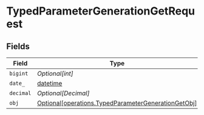 # TypedParameterGenerationGetRequest


## Fields

| Field                                                                                                                | Type                                                                                                                 | Required                                                                                                             | Description                                                                                                          |
| -------------------------------------------------------------------------------------------------------------------- | -------------------------------------------------------------------------------------------------------------------- | -------------------------------------------------------------------------------------------------------------------- | -------------------------------------------------------------------------------------------------------------------- |
| `bigint`                                                                                                             | *Optional[int]*                                                                                                      | :heavy_minus_sign:                                                                                                   | N/A                                                                                                                  |
| `date_`                                                                                                              | [datetime](https://docs.python.org/3/library/datetime.html#datetime-objects)                                         | :heavy_minus_sign:                                                                                                   | N/A                                                                                                                  |
| `decimal`                                                                                                            | *Optional[Decimal]*                                                                                                  | :heavy_minus_sign:                                                                                                   | N/A                                                                                                                  |
| `obj`                                                                                                                | [Optional[operations.TypedParameterGenerationGetObj]](undefined/models/operations/typedparametergenerationgetobj.md) | :heavy_minus_sign:                                                                                                   | N/A                                                                                                                  |